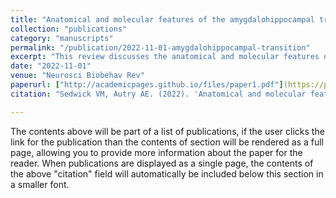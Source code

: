 ```yaml
---
title: "Anatomical and molecular features of the amygdalohippocampal transition area and its role in social and emotional behavior processes"
collection: "publications"
category: "manuscripts"
permalink: "/publication/2022-11-01-amygdalohippocampal-transition"
excerpt: "This review discusses the anatomical and molecular features of the amygdalohippocampal transition area and its role in social and emotional behavior."
date: "2022-11-01"
venue: "Neurosci Biobehav Rev"
paperurl: ["http://academicpages.github.io/files/paper1.pdf"](https://pubmed.ncbi.nlm.nih.gov/36179917/)
citation: "Sedwick VM, Autry AE. (2022). 'Anatomical and molecular features of the amygdalohippocampal transition area and its role in social and emotional behavior processes.' <i>Neurosci Biobehav Rev</i>. 142:104893. doi: 10.1016/j.neubiorev.2022.104893."

---
```


The contents above will be part of a list of publications, if the user clicks the link for the publication than the contents of section will be rendered as a full page, allowing you to provide more information about the paper for the reader. When publications are displayed as a single page, the contents of the above "citation" field will automatically be included below this section in a smaller font.
